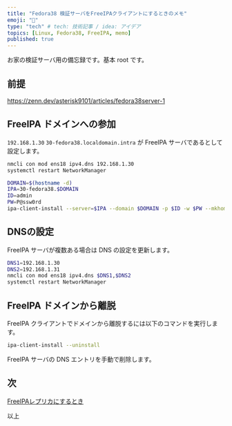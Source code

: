 ```yaml
---
title: "Fedora38 検証サーバをFreeIPAクライアントにするときのメモ"
emoji: "💭"
type: "tech" # tech: 技術記事 / idea: アイデア
topics: [Linux, Fedora38, FreeIPA, memo]
published: true
---
```


お家の検証サーバ用の備忘録です。基本 root です。

## 前提

<https://zenn.dev/asterisk9101/articles/fedora38server-1>

## FreeIPA ドメインへの参加

`192.168.1.30` `30-fedora38.localdomain.intra` が FreeIPA サーバであるとして設定します。

```bash
nmcli con mod ens18 ipv4.dns 192.168.1.30
systemctl restart NetworkManager

DOMAIN=$(hostname -d)
IPA=30-fedora38.$DOMAIN
ID=admin
PW=P@ssw0rd
ipa-client-install --server=$IPA --domain $DOMAIN -p $ID -w $PW --mkhomedir -U
```

## DNSの設定

FreeIPA サーバが複数ある場合は DNS の設定を更新します。

```bash
DNS1=192.168.1.30
DNS2=192.168.1.31
nmcli con mod ens18 ipv4.dns $DNS1,$DNS2
systemctl restart NetworkManager
```

## FreeIPA ドメインから離脱

FreeIPA クライアントでドメインから離脱するには以下のコマンドを実行します。

```bash
ipa-client-install --uninstall
```

FreeIPA サーバの DNS エントリを手動で削除します。

## 次

[FreeIPAレプリカにするとき](https://zenn.dev/asterisk9101/articles/fedora38server-4)

以上
